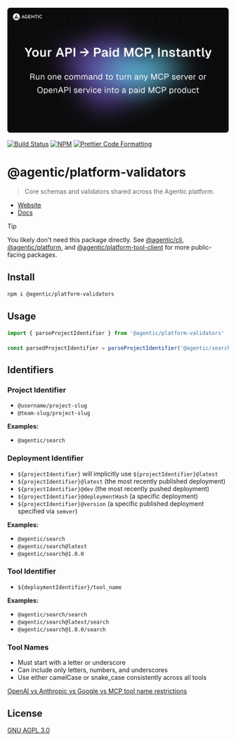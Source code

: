 <p align="center">
  <a href="https://agentic.so/publishing">
    <img alt="Agentic" src="/apps/web/public/agentic-publishing-social-image-dark-github.jpg" width="640">
  </a>
</p>

<p>
  <a href="https://github.com/transitive-bullshit/agentic/actions/workflows/main.yml"><img alt="Build Status" src="https://github.com/transitive-bullshit/agentic/actions/workflows/main.yml/badge.svg" /></a>
  <a href="https://www.npmjs.com/package/@agentic/platform-validators"><img alt="NPM" src="https://img.shields.io/npm/v/@agentic/platform-validators.svg" /></a>
  <a href="https://prettier.io"><img alt="Prettier Code Formatting" src="https://img.shields.io/badge/code_style-prettier-brightgreen.svg" /></a>
</p>

# @agentic/platform-validators <!-- omit from toc -->

> Core schemas and validators shared across the Agentic platform.

- [Website](https://agentic.so/publishing)
- [Docs](https://docs.agentic.so)

> [!TIP]
> You likely don't need this package directly. See [@agentic/cli](https://github.com/transitive-bullshit/agentic/tree/main/packages/cli), [@agentic/platform](https://github.com/transitive-bullshit/agentic/tree/main/packages/platform), and [@agentic/platform-tool-client](https://github.com/transitive-bullshit/agentic/tree/main/packages/platform-tool-client) for more public-facing packages.

## Install

```bash
npm i @agentic/platform-validators
```

## Usage

```ts
import { parseProjectIdentifier } from '@agentic/platform-validators'

const parsedProjectIdentifier = parseProjectIdentifier('@agentic/search')
```

## Identifiers

### Project Identifier

- `@username/project-slug`
- `@team-slug/project-slug`

**Examples:**

- `@agentic/search`

### Deployment Identifier

- `${projectIdentifier}` will implicitly use `${projectIdentifier}@latest`
- `${projectIdentifier}@latest` (the most recently published deployment)
- `${projectIdentifier}@dev` (the most recently pushed deployment)
- `${projectIdentifier}@deploymentHash` (a specific deployment)
- `${projectIdentifier}@version` (a specific published deployment specified via `semver`)

**Examples:**

- `@agentic/search`
- `@agentic/search@latest`
- `@agentic/search@1.0.0`

### Tool Identifier

- `${deploymentIdentifier}/tool_name`

**Examples:**

- `@agentic/search/search`
- `@agentic/search@latest/search`
- `@agentic/search@1.0.0/search`

### Tool Names

- Must start with a letter or underscore
- Can include only letters, numbers, and underscores
- Use either camelCase or snake_case consistently across all tools

[OpenAI vs Anthropic vs Google vs MCP tool name restrictions](https://chatgpt.com/share/68419382-73a0-8007-afce-0ded7d9f05e7)

## License

[GNU AGPL 3.0](https://choosealicense.com/licenses/agpl-3.0/)
